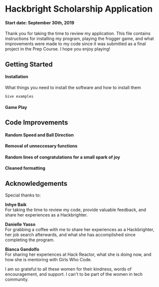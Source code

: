 # Hackbright Scholarship Application 
#### Start date: September 30th, 2019

Thank you for taking the time to review my application. This file contains instructions for installing my program, playing the frogger game, and what improvements were made to my code since it was submitted as a final project in the Prep Course. I hope you enjoy playing! 

## Getting Started 

#### Installation

What things you need to install the software and how to install them

```
Give examples
```

#### Game Play



## Code Improvements

#### Random Speed and Ball Direction
#### Removal of unneccesary functions
#### Random lines of congratulations for a small spark of joy
#### Cleaned formatting


## Acknowledgements 
Special thanks to:  

**Inhye Baik**    
For taking the time to review my code, provide valuable feedback, and share her experiences as a Hackbrighter.  

**Danielle Yasso**   
For grabbing a coffee with me to share her experiences as a Hackbrighter, her job search afterwards, and what she has accomplished since completing the program. 

**Bianca Gandolfo**  
For sharing her experiences at Hack Reactor, what she is doing now, and how she is mentoring with Girls Who Code. 

I am so grateful to all these women for their kindness, words of encouragement, and support. I can't to be part of the women in tech community. 
